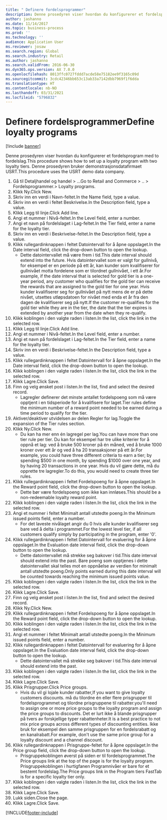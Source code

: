 ```yaml
---
title: " Definere fordelsprogrammer"
description: Denne prosedyren viser hvordan du konfigurerer et fordelsprogram med to fordelslag.
author: jashanno
ms.date: 11/14/2017
ms.topic: business-process
ms.prod: ''
ms.technology: ''
audience: Application User
ms.reviewer: josaw
ms.search.region: Global
ms.search.industry: Retail
ms.author: jashanno
ms.search.validFrom: 2016-06-30
ms.dyn365.ops.version: AX 7.0.0
ms.openlocfilehash: 8013ffc0727fddd7acde58e75182ee9f3165c09d
ms.sourcegitcommit: 3cdc42346bb653c13ab33a7142dbb7969f1f6dda
ms.translationtype: HT
ms.contentlocale: nb-NO
ms.lasthandoff: 03/31/2021
ms.locfileid: "5796832"
---
```

# <a name="define-loyalty-programs"></a><span data-ttu-id="aee4b-103"> Definere fordelsprogrammer</span><span class="sxs-lookup"><span data-stu-id="aee4b-103">Define loyalty programs</span></span>

[!include [banner](../includes/banner.md)]

<span data-ttu-id="aee4b-104">Denne prosedyren viser hvordan du konfigurerer et fordelsprogram med to fordelslag.</span><span class="sxs-lookup"><span data-stu-id="aee4b-104">This procedure shows how to set up a loyalty program with two loyalty tiers.</span></span> <span data-ttu-id="aee4b-105">Denne prosedyren bruker demonstrasjonsdatafirmaet USRT.</span><span class="sxs-lookup"><span data-stu-id="aee4b-105">This procedure uses the USRT demo data company.</span></span>

1. <span data-ttu-id="aee4b-106">Gå til Detaljhandel og handel > ...</span><span class="sxs-lookup"><span data-stu-id="aee4b-106">Go to Retail and Commerce > ..</span></span> <span data-ttu-id="aee4b-107">> Fordelsprogrammer.</span><span class="sxs-lookup"><span data-stu-id="aee4b-107">> Loyalty programs.</span></span>
2. <span data-ttu-id="aee4b-108">Klikk Ny.</span><span class="sxs-lookup"><span data-stu-id="aee4b-108">Click New.</span></span>
3. <span data-ttu-id="aee4b-109">Skriv inn en verdi i Navn-feltet.</span><span class="sxs-lookup"><span data-stu-id="aee4b-109">In the Name field, type a value.</span></span>
4. <span data-ttu-id="aee4b-110">Skriv inn en verdi i feltet Beskrivelse.</span><span class="sxs-lookup"><span data-stu-id="aee4b-110">In the Description field, type a value.</span></span>
5. <span data-ttu-id="aee4b-111">Klikk Legg til linje.</span><span class="sxs-lookup"><span data-stu-id="aee4b-111">Click Add line.</span></span>
6. <span data-ttu-id="aee4b-112">Angi et nummer i Nivå-feltet.</span><span class="sxs-lookup"><span data-stu-id="aee4b-112">In the Level field, enter a number.</span></span>
7. <span data-ttu-id="aee4b-113">Angi et navn på fordelslaget i Lag-feltet.</span><span class="sxs-lookup"><span data-stu-id="aee4b-113">In the Tier field, enter a name for the loyalty tier.</span></span>
8. <span data-ttu-id="aee4b-114">Skriv inn en verdi i Beskrivelse-feltet.</span><span class="sxs-lookup"><span data-stu-id="aee4b-114">In the Description field, type a value.</span></span>
9. <span data-ttu-id="aee4b-115">Klikk rullegardinknappen i feltet Datointervall for å åpne oppslaget.</span><span class="sxs-lookup"><span data-stu-id="aee4b-115">In the Date interval field, click the drop-down button to open the lookup.</span></span>
    * <span data-ttu-id="aee4b-116">Dette datointervallet må være frem i tid.</span><span class="sxs-lookup"><span data-stu-id="aee4b-116">This date interval should extend into the future.</span></span> <span data-ttu-id="aee4b-117">Hvis datointervallet som er valgt for gullnivå, for eksempel er en periode på ett år, kan kunder som kvalifiserer for gullnivået motta fordelene som er tilordnet gullnivået, i ett år.</span><span class="sxs-lookup"><span data-stu-id="aee4b-117">For example, if the date interval that is selected for gold tier is a one-year period, any customer who qualifies for the gold tier can receive the rewards that are assigned to the gold tier for one year.</span></span> <span data-ttu-id="aee4b-118">Hvis kunder kvalifiserer seg for gullnivået på nytt mens de er på dette nivået, utsettes utløpsdatoen for nivået med enda et år fra den dagen de kvalifiserer seg på nytt.</span><span class="sxs-lookup"><span data-stu-id="aee4b-118">If the customer re-qualifies for the gold tier while they are in the tier, the date that the tier expires is extended by another year from the date when they re-qualify.</span></span>  
10. <span data-ttu-id="aee4b-119">Klikk koblingen i den valgte raden i listen.</span><span class="sxs-lookup"><span data-stu-id="aee4b-119">In the list, click the link in the selected row.</span></span>
11. <span data-ttu-id="aee4b-120">Klikk Legg til linje.</span><span class="sxs-lookup"><span data-stu-id="aee4b-120">Click Add line.</span></span>
12. <span data-ttu-id="aee4b-121">Angi et nummer i Nivå-feltet.</span><span class="sxs-lookup"><span data-stu-id="aee4b-121">In the Level field, enter a number.</span></span>
13. <span data-ttu-id="aee4b-122">Angi et navn på fordelslaget i Lag-feltet.</span><span class="sxs-lookup"><span data-stu-id="aee4b-122">In the Tier field, enter a name for the loyalty tier.</span></span>
14. <span data-ttu-id="aee4b-123">Skriv inn en verdi i Beskrivelse-feltet.</span><span class="sxs-lookup"><span data-stu-id="aee4b-123">In the Description field, type a value.</span></span>
15. <span data-ttu-id="aee4b-124">Klikk rullegardinknappen i feltet Datointervall for å åpne oppslaget.</span><span class="sxs-lookup"><span data-stu-id="aee4b-124">In the Date interval field, click the drop-down button to open the lookup.</span></span>
16. <span data-ttu-id="aee4b-125">Klikk koblingen i den valgte raden i listen.</span><span class="sxs-lookup"><span data-stu-id="aee4b-125">In the list, click the link in the selected row.</span></span>
17. <span data-ttu-id="aee4b-126">Klikk Lagre.</span><span class="sxs-lookup"><span data-stu-id="aee4b-126">Click Save.</span></span>
18. <span data-ttu-id="aee4b-127">Finn og velg ønsket post i listen.</span><span class="sxs-lookup"><span data-stu-id="aee4b-127">In the list, find and select the desired record.</span></span>
    * <span data-ttu-id="aee4b-128">Lagregler definerer det minste antallet fordelspoeng som må være opptjent i en tidsperiode for å kvalifisere for laget.</span><span class="sxs-lookup"><span data-stu-id="aee4b-128">Tier rules define the minimum number of a reward point needed to be earned during a time period to qualify for the tier.</span></span>  
19. <span data-ttu-id="aee4b-129">Aktiver/deaktiver utvidelsen av delen Regler for lag.</span><span class="sxs-lookup"><span data-stu-id="aee4b-129">Toggle the expansion of the Tier rules section.</span></span>
20. <span data-ttu-id="aee4b-130">Klikk Ny.</span><span class="sxs-lookup"><span data-stu-id="aee4b-130">Click New.</span></span>
    * <span data-ttu-id="aee4b-131">Du kan ha mer enn én lagregel per lag.</span><span class="sxs-lookup"><span data-stu-id="aee4b-131">You can have more than one tier rule per tier.</span></span> <span data-ttu-id="aee4b-132">Du kan for eksempel har tre ulike kriterier for å oppnå et lag: ved å bruke 500 kroner på én måned, ved å bruke 1000 kroner over ett år og ved å ha 20 transaksjoner på ett år.</span><span class="sxs-lookup"><span data-stu-id="aee4b-132">For example, you could have three different criteria to earn a tier; by spending $500 in one month, by spending $1000 over one year, and by having 20 transactions in one year.</span></span> <span data-ttu-id="aee4b-133">Hvis du vil gjøre dette, må du opprette tre lagregler.</span><span class="sxs-lookup"><span data-stu-id="aee4b-133">To do this, you would need to create three tier rules.</span></span>  
21. <span data-ttu-id="aee4b-134">Klikk rullegardinknappen i feltet Fordelspoeng for å åpne oppslaget.</span><span class="sxs-lookup"><span data-stu-id="aee4b-134">In the Reward point field, click the drop-down button to open the lookup.</span></span>
    * <span data-ttu-id="aee4b-135">Dette bør være fordelspoeng som ikke kan innløses.</span><span class="sxs-lookup"><span data-stu-id="aee4b-135">This should be a non-redeemable loyalty reward point.</span></span>  
22. <span data-ttu-id="aee4b-136">Klikk koblingen i den valgte raden i listen.</span><span class="sxs-lookup"><span data-stu-id="aee4b-136">In the list, click the link in the selected row.</span></span>
23. <span data-ttu-id="aee4b-137">Angi et nummer i feltet Minimalt antall utstedte poeng.</span><span class="sxs-lookup"><span data-stu-id="aee4b-137">In the Minimum issued points field, enter a number.</span></span>
    * <span data-ttu-id="aee4b-138">For det laveste nivålaget angir du 0 hvis alle kunder kvalifiserer seg bare ved å delta i programmet.</span><span class="sxs-lookup"><span data-stu-id="aee4b-138">For the lowest level tier, if all customers qualify simply by participating in the program, enter '0'.</span></span>  
24. <span data-ttu-id="aee4b-139">Klikk rullegardinknappen i feltet Datointervall for evaluering for å åpne oppslaget.</span><span class="sxs-lookup"><span data-stu-id="aee4b-139">In the Evaluation date interval field, click the drop-down button to open the lookup.</span></span>
    * <span data-ttu-id="aee4b-140">Dette datointervallet må strekke seg bakover i tid.</span><span class="sxs-lookup"><span data-stu-id="aee4b-140">This date interval should extend into the past.</span></span> <span data-ttu-id="aee4b-141">Bare poeng som opptjenes i dette datointervallet skal telles mot en oppnåelse av verdien for minimalt antall utstedte poeng.</span><span class="sxs-lookup"><span data-stu-id="aee4b-141">Only points earned during this date interval will be counted towards reaching the minimum issued points value.</span></span>  
25. <span data-ttu-id="aee4b-142">Klikk koblingen i den valgte raden i listen.</span><span class="sxs-lookup"><span data-stu-id="aee4b-142">In the list, click the link in the selected row.</span></span>
26. <span data-ttu-id="aee4b-143">Klikk Lagre.</span><span class="sxs-lookup"><span data-stu-id="aee4b-143">Click Save.</span></span>
27. <span data-ttu-id="aee4b-144">Finn og velg ønsket post i listen.</span><span class="sxs-lookup"><span data-stu-id="aee4b-144">In the list, find and select the desired record.</span></span>
28. <span data-ttu-id="aee4b-145">Klikk Ny.</span><span class="sxs-lookup"><span data-stu-id="aee4b-145">Click New.</span></span>
29. <span data-ttu-id="aee4b-146">Klikk rullegardinknappen i feltet Fordelspoeng for å åpne oppslaget.</span><span class="sxs-lookup"><span data-stu-id="aee4b-146">In the Reward point field, click the drop-down button to open the lookup.</span></span>
30. <span data-ttu-id="aee4b-147">Klikk koblingen i den valgte raden i listen.</span><span class="sxs-lookup"><span data-stu-id="aee4b-147">In the list, click the link in the selected row.</span></span>
31. <span data-ttu-id="aee4b-148">Angi et nummer i feltet Minimalt antall utstedte poeng.</span><span class="sxs-lookup"><span data-stu-id="aee4b-148">In the Minimum issued points field, enter a number.</span></span>
32. <span data-ttu-id="aee4b-149">Klikk rullegardinknappen i feltet Datointervall for evaluering for å åpne oppslaget.</span><span class="sxs-lookup"><span data-stu-id="aee4b-149">In the Evaluation date interval field, click the drop-down button to open the lookup.</span></span>
    * <span data-ttu-id="aee4b-150">Dette datointervallet må strekke seg bakover i tid.</span><span class="sxs-lookup"><span data-stu-id="aee4b-150">This date interval should extend into the past.</span></span>  
33. <span data-ttu-id="aee4b-151">Klikk koblingen i den valgte raden i listen.</span><span class="sxs-lookup"><span data-stu-id="aee4b-151">In the list, click the link in the selected row.</span></span>
34. <span data-ttu-id="aee4b-152">Klikk Lagre.</span><span class="sxs-lookup"><span data-stu-id="aee4b-152">Click Save.</span></span>
35. <span data-ttu-id="aee4b-153">Klikk Prisgrupper.</span><span class="sxs-lookup"><span data-stu-id="aee4b-153">Click Price groups.</span></span>
    * <span data-ttu-id="aee4b-154">Hvis du vil gi lojale kunder rabatter,</span><span class="sxs-lookup"><span data-stu-id="aee4b-154">If you want to give loyalty customers discounts.</span></span> <span data-ttu-id="aee4b-155">må du tilordne én eller flere prisgrupper til fordelsprogrammet og tilordne prisgruppene til rabatter.</span><span class="sxs-lookup"><span data-stu-id="aee4b-155">you'll need to assign one or more price groups to the loyalty program and assign the price groups to discounts.</span></span> <span data-ttu-id="aee4b-156">Det er lurt ikke å blande prisgrupper på tvers av forskjellige typer rabattenheter.</span><span class="sxs-lookup"><span data-stu-id="aee4b-156">It is a best practice to not mix price groups across different types of discounting entities.</span></span>  <span data-ttu-id="aee4b-157">Ikke bruk for eksempel den samme prisgruppen for en fordelsrabatt og en kanalrabatt.</span><span class="sxs-lookup"><span data-stu-id="aee4b-157">For example, don't use the same price group for a loyalty discount and a channel discount.</span></span>  
36. <span data-ttu-id="aee4b-158">Klikk rullegardinknappen i Prisgruppe-feltet for å åpne oppslaget.</span><span class="sxs-lookup"><span data-stu-id="aee4b-158">In the Price group field, click the drop-down button to open the lookup.</span></span>
    * <span data-ttu-id="aee4b-159">Prisgruppekoblingen øverst på siden er til fordelsprogrammet.</span><span class="sxs-lookup"><span data-stu-id="aee4b-159">The Price groups link at the top of the page is for the loyalty program.</span></span> <span data-ttu-id="aee4b-160">Prisgruppekoblingen i hurtigfanen Programnivåer er bare for et bestemt fordelslag.</span><span class="sxs-lookup"><span data-stu-id="aee4b-160">The Price groups link in the Program tiers FastTab is for a specific loyalty tier only.</span></span>  
37. <span data-ttu-id="aee4b-161">Klikk koblingen i den valgte raden i listen.</span><span class="sxs-lookup"><span data-stu-id="aee4b-161">In the list, click the link in the selected row.</span></span>
38. <span data-ttu-id="aee4b-162">Klikk Lagre.</span><span class="sxs-lookup"><span data-stu-id="aee4b-162">Click Save.</span></span>
39. <span data-ttu-id="aee4b-163">Lukk siden.</span><span class="sxs-lookup"><span data-stu-id="aee4b-163">Close the page.</span></span>
40. <span data-ttu-id="aee4b-164">Klikk Lagre.</span><span class="sxs-lookup"><span data-stu-id="aee4b-164">Click Save.</span></span>



[!INCLUDE[footer-include](../../includes/footer-banner.md)]